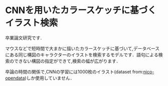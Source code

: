 CNNを用いたカラースケッチに基づくイラスト検索
======================
卒業論文研究です.  
  
マウスなどで短時間で大まかに描いたカラースケッチに基づいて,データベースにある同じ構図のキャラクターのイラストを検索するモデルです．語句による検索のできない構図の指定ができて,検索の幅が広がります．  
  
卒論の時間の関係で,CNNの学習には1000枚のイラスト(dataset from:[nico-opendata](https://nico-opendata.jp/ja/seigadata/index.html))しか使用していません．
